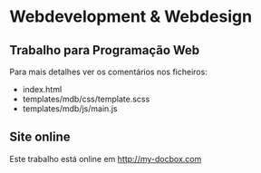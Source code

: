 Webdevelopment & Webdesign
==========================

Trabalho para Programação Web
-----------------------------

Para mais detalhes ver os comentários nos ficheiros:

- index.html
- templates/mdb/css/template.scss
- templates/mdb/js/main.js

Site online
-----------

Este trabalho está online em http://my-docbox.com
